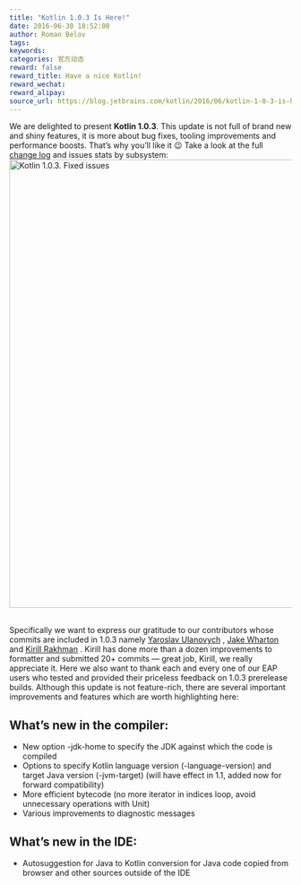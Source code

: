 ```yaml
---
title: "Kotlin 1.0.3 Is Here!"
date: 2016-06-30 18:52:00
author: Roman Belov
tags:
keywords:
categories: 官方动态
reward: false
reward_title: Have a nice Kotlin!
reward_wechat:
reward_alipay:
source_url: https://blog.jetbrains.com/kotlin/2016/06/kotlin-1-0-3-is-here/
---
```


We are delighted to present <strong>Kotlin 1.0.3</strong>. This update is not full of brand new and shiny features, it is more about bug fixes, tooling improvements and performance boosts. That’s why you’ll like it 😉 Take a look at the full  [change log](https://github.com/JetBrains/kotlin/blob/1.0.3/ChangeLog.md)  and issues stats by subsystem:
<img alt="Kotlin 1.0.3. Fixed issues" class="alignnone size-full wp-image-4043" src="https://d3nmt5vlzunoa1.cloudfront.net/kotlin/files/2016/06/Pasted-image-at-2016_06_28-07_25-PM.png" width="800"/><br/>
<span id="more-4042"></span><br/>

Specifically we want to express our gratitude to our contributors whose commits are included in 1.0.3 namely  [Yaroslav Ulanovych](https://github.com/yarulan) ,  [Jake Wharton](https://github.com/JakeWharton)  and  [Kirill Rakhman](https://github.com/cypressious) . Kirill has done more than a dozen improvements to formatter and submitted 20+ commits — great job, Kirill, we really appreciate it. Here we also want to thank each and every one of our EAP users who tested and provided their priceless feedback on 1.0.3 prerelease builds.
Although this update is not feature-rich, there are several important improvements and features which are worth highlighting here:
## What’s new in the compiler:


* New option -jdk-home to specify the JDK against which the code is compiled
* Options to specify Kotlin language version (-language-version) and target Java version (-jvm-target) (will have effect in 1.1, added now for forward compatibility)
* More efficient bytecode (no more iterator in indices loop, avoid unnecessary operations with Unit)
* Various improvements to diagnostic messages

## What’s new in the IDE:


* Autosuggestion for Java to Kotlin conversion for Java code copied from browser and other sources outside of the IDE

